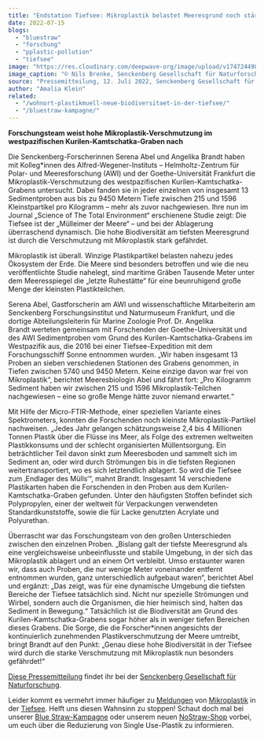 ```yaml
---
title: "Endstation Tiefsee: Mikroplastik belastet Meeresgrund noch stärker als angenommen"
date: 2022-07-15
blogs: 
  - "bluestraw"
  - "forschung"
  - "pplastic-pollution"
  - "tiefsee"
image: "https://res.cloudinary.com/deepwave-org/image/upload/v1747244988/deepwave.org/Mikroplastik_Tiefsee_Meeresgrund_Senckenberg-1.jpg"
image_caption: "© Nils Brenke, Senckenberg Gesellschaft für Naturforschung"
source: "Pressemitteilung, 12. Juli 2022, Senckenberg Gesellschaft für Naturforschung"
author: "Amalia Klein"
related: 
  - "/wohnort-plastikmuell-neue-biodiversitaet-in-der-tiefsee/"
  - "/bluestraw-kampagne/"
---
```


**Forschungsteam weist hohe Mikroplastik-Verschmutzung im westpazifischen Kurilen-Kamtschatka-Graben nach**

Die Senckenberg-Forscherinnen Serena Abel und Angelika Brandt haben mit Kolleg\*innen des Alfred-Wegener-Instituts – Helmholtz-Zentrum für Polar- und Meeresforschung (AWI) und der Goethe-Universität Frankfurt die Mikroplastik-Verschmutzung des westpazifischen Kurilen-Kamtschatka-Grabens untersucht. Dabei fanden sie in jeder einzelnen von insgesamt 13 Sedimentproben aus bis zu 9450 Metern Tiefe zwischen 215 und 1596 Kleinstpartikel pro Kilogramm – mehr als zuvor nachgewiesen. Ihre nun im Journal „Science of The Total Environment“ erschienene Studie zeigt: Die Tiefsee ist der „Mülleimer der Meere“ – und bei der Ablagerung überraschend dynamisch. Die hohe Biodiversität am tiefsten Meeresgrund ist durch die Verschmutzung mit Mikroplastik stark gefährdet.

Mikroplastik ist überall. Winzige Plastikpartikel belasten nahezu jedes Ökosystem der Erde. Die Meere sind besonders betroffen und wie die neu veröffentlichte Studie nahelegt, sind maritime Gräben Tausende Meter unter dem Meeresspiegel die „letzte Ruhestätte“ für eine beunruhigend große Menge der kleinsten Plastikteilchen.

Serena Abel, Gastforscherin am AWI und wissenschaftliche Mitarbeiterin am Senckenberg Forschungsinstitut und Naturmuseum Frankfurt, und die dortige Abteilungsleiterin für Marine Zoologie Prof. Dr. Angelika Brandt werteten gemeinsam mit Forschenden der Goethe-Universität und des AWI Sedimentproben vom Grund des Kurilen-Kamtschatka-Grabens im Westpazifik aus, die 2016 bei einer Tiefsee-Expedition mit dem Forschungsschiff Sonne entnommen wurden. „Wir haben insgesamt 13 Proben an sieben verschiedenen Stationen des Grabens genommen, in Tiefen zwischen 5740 und 9450 Metern. Keine einzige davon war frei von Mikroplastik“, berichtet Meeresbiologin Abel und fährt fort: „Pro Kilogramm Sediment haben wir zwischen 215 und 1596 Mikroplastik-Teilchen nachgewiesen – eine so große Menge hätte zuvor niemand erwartet.“

Mit Hilfe der Micro-FTIR-Methode, einer speziellen Variante eines Spektrometers, konnten die Forschenden noch kleinste Mikroplastik-Partikel nachweisen. „Jedes Jahr gelangen schätzungsweise 2,4 bis 4 Millionen Tonnen Plastik über die Flüsse ins Meer, als Folge des extremen weltweiten Plastikkonsums und der schlecht organisierten Müllentsorgung. Ein beträchtlicher Teil davon sinkt zum Meeresboden und sammelt sich im Sediment an, oder wird durch Strömungen bis in die tiefsten Regionen weitertransportiert, wo es sich letztendlich ablagert. So wird die Tiefsee zum ‚Endlager des Mülls‘“, mahnt Brandt. Insgesamt 14 verschiedene Plastikarten haben die Forschenden in den Proben aus dem Kurilen-Kamtschatka-Graben gefunden. Unter den häufigsten Stoffen befindet sich Polypropylen, einer der weltweit für Verpackungen verwendeten Standardkunststoffe, sowie die für Lacke genutzten Acrylate und Polyurethan.

Überrascht war das Forschungsteam von den großen Unterschieden zwischen den einzelnen Proben. „Bislang galt der tiefste Meeresgrund als eine vergleichsweise unbeeinflusste und stabile Umgebung, in der sich das Mikroplastik ablagert und an einem Ort verbleibt. Umso erstaunter waren wir, dass auch Proben, die nur wenige Meter voneinander entfernt entnommen wurden, ganz unterschiedlich aufgebaut waren“, berichtet Abel und ergänzt: „Das zeigt, was für eine dynamische Umgebung die tiefsten Bereiche der Tiefsee tatsächlich sind. Nicht nur spezielle Strömungen und Wirbel, sondern auch die Organismen, die hier heimisch sind, halten das Sediment in Bewegung.“ Tatsächlich ist die Biodiversität am Grund des Kurilen-Kamtschatka-Grabens sogar höher als in weniger tiefen Bereichen dieses Grabens. Die Sorge, die die Forscher\*innen angesichts der kontinuierlich zunehmenden Plastikverschmutzung der Meere umtreibt, bringt Brandt auf den Punkt: „Genau diese hohe Biodiversität in der Tiefsee wird durch die starke Verschmutzung mit Mikroplastik nun besonders gefährdet!“

[Diese Pressemitteilung](https://www.senckenberg.de/de/pressemeldungen/endstation-tiefsee-mikroplastik-belastet-meeresgrund-noch-staerker-als-angenommen/) findet ihr bei der [Senckenberg Gesellschaft für Naturforschung](https://www.senckenberg.de/de/).

Leider kommt es vermehrt immer häufiger zu [Meldungen](https://www.deepwave.org/wohnort-plastikmuell-neue-biodiversitaet-in-der-tiefsee/) von [Mikroplastik](https://res.cloudinary.com/deepwave-org/image/upload/v1747243590/deepwave.org/DWfacts_Microplastik-_2016.pdf) in der [Tiefsee](https://res.cloudinary.com/deepwave-org/image/upload/v1747244993/deepwave.org/DWfactsTiefsee-M_C3_BCll_2016.pdf). Helft uns diesen Wahnsinn zu stoppen! Schaut doch mal bei unserer [Blue Straw-Kampagne](https://www.deepwave.org/bluestraw-kampagne/) oder unserem neuen [NoStraw-Shop](https://deepwave.shop/) vorbei, um euch über die Reduzierung von Single Use-Plastik zu informieren.
